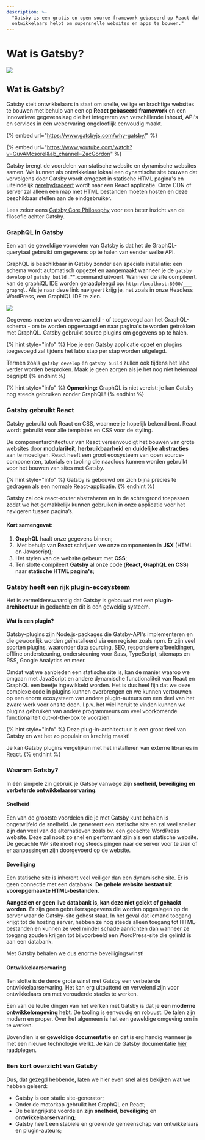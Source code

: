 ```yaml
---
description: >-
  "Gatsby is een gratis en open source framework gebaseerd op React dat
  ontwikkelaars helpt om supersnelle websites en apps te bouwen."
---
```


# Wat is Gatsby?

![](https://firebasestorage.googleapis.com/v0/b/gitbook-x-prod.appspot.com/o/spaces%2F-McK0L74fqwFUdPmFPHF%2Fuploads%2FNNj6wBFBE5VsKvHDtnGx%2Ffile.png?alt=media)

## Wat is Gatsby?

Gatsby stelt ontwikkelaars in staat om snelle, veilige en krachtige websites te bouwen met behulp van een op **React gebaseerd framework** en een innovatieve gegevenslaag die het integreren van verschillende inhoud, API's en services in één webervaring ongelooflijk eenvoudig maakt.

{% embed url="https://www.gatsbyjs.com/why-gatsby/" %}

{% embed url="https://www.youtube.com/watch?v=GuvAMcsoreI&ab_channel=ZacGordon" %}

Gatsby brengt de voordelen van statische website en dynamische websites samen. We kunnen als ontwikkelaar lokaal een dynamische site bouwen dat vervolgens door Gatsby wordt omgezet in statische HTML pagina's en uiteindelijk [gerehydradeert](https://www.gatsbyjs.com/docs/react-hydration/) wordt naar een React applicatie. Onze CDN of server zal alleen een map met HTML bestanden moeten hosten en deze beschikbaar stellen aan de eindgebruiker.

Lees zeker eens [Gatsby Core Philosophy](https://www.gatsbyjs.com/docs/gatsby-core-philosophy/) voor een beter inzicht van de filosofie achter Gatsby.

### GraphQL in Gatsby

Een van de geweldige voordelen van Gatsby is dat het de GraphQL-querytaal gebruikt om gegevens op te halen van eender welke API.

GraphQL is beschikbaar in Gatsby zonder een speciale installatie: een schema wordt automatisch opgezet en aangemaakt wanneer je de `gatsby develop` of `gatsby build` _\*\*_command uitvoert. Wanneer de site compileert, kan de graphiQL IDE worden geraadpleegd op: `http:/localhost:8000/___ graphql`. Als je naar deze link navigeert krijg je, net zoals in onze Headless WordPress, een GraphiQL IDE te zien.

![](https://firebasestorage.googleapis.com/v0/b/gitbook-x-prod.appspot.com/o/spaces%2F-McK0L74fqwFUdPmFPHF%2Fuploads%2FBWyLkdbybyBKpNWVftbu%2Ffile.png?alt=media)

Gegevens moeten worden verzameld - of toegevoegd aan het GraphQL-schema - om te worden opgevraagd en naar pagina's te worden getrokken met GraphQL. Gatsby gebruikt source plugins om gegevens op te halen.

{% hint style="info" %}
Hoe je een Gatsby applicatie opzet en plugins toegevoegd zal tijdens het labo stap per stap worden uitgelegd.

Termen zoals `gatsby develop` en `gatsby build` zullen ook tijdens het labo verder worden besproken. Maak je geen zorgen als je het nog niet helemaal begrijpt!
{% endhint %}

{% hint style="info" %}
**Opmerking:** GraphQL is niet vereist: je kan Gatsby nog steeds gebruiken zonder GraphQL!
{% endhint %}

### Gatsby gebruikt React

Gatsby gebruikt ook React en CSS, waarmee je hopelijk bekend bent. React wordt gebruikt voor alle templates en CSS voor de styling.

De componentarchitectuur van React vereenvoudigt het bouwen van grote websites door **modulariteit**, **herbruikbaarheid** en **duidelijke abstracties** aan te moedigen. React heeft een groot ecosysteem van open source-componenten, tutorials en tooling die naadloos kunnen worden gebruikt voor het bouwen van sites met Gatsby.

{% hint style="info" %}
Gatsby is gebouwd om zich bijna precies te gedragen als een normale React-applicatie.
{% endhint %}

Gatsby zal ook react-router abstraheren en in de achtergrond toepassen zodat we het gemakkelijk kunnen gebruiken in onze applicatie voor het navigeren tussen pagina’s.

#### Kort samengevat:

1. **GraphQL** haalt onze gegevens binnen;
2. .Met behulp van **React** schrijven we onze componenten in **JSX** (HTML en Javascript);
3. Het stylen van de website gebeurt met **CSS**;
4. Ten slotte compileert **Gatsby** al onze code (**React, GraphQL en CSS**) naar **statische HTML pagina's**;

### Gatsby heeft een rijk plugin-ecosysteem

Het is vermeldenswaardig dat Gatsby is gebouwd met een **plugin-architectuur** in gedachte en dit is een geweldig systeem.

#### Wat is een plugin?

Gatsby-plugins zijn Node.js-packages die Gatsby-API's implementeren en die gewoonlijk worden geïnstalleerd via een register zoals npm. Er zijn veel soorten plugins, waaronder data sourcing, SEO, responsieve afbeeldingen, offline ondersteuning, ondersteuning voor Sass, TypeScript, sitemaps en RSS, Google Analytics en meer.

Omdat wat we aanbieden een statische site is, kan de manier waarop we omgaan met JavaScript en andere dynamische functionaliteit van React en GraphQL een beetje ingewikkeld worden. Het is dus heel fijn dat we deze complexe code in plugins kunnen overbrengen en we kunnen vertrouwen op een enorm ecosysteem van andere plugin-auteurs om een deel van het zware werk voor ons te doen. I.p.v. het wiel heruit te vinden kunnen we plugins gebruiken van andere programmeurs om veel voorkomende functionaliteit out-of-the-box te voorzien.

{% hint style="info" %}
Deze plug-in-architectuur is een groot deel van Gatsby en wat het zo populair en krachtig maakt!

Je kan Gatsby plugins vergelijken met het installeren van externe libraries in React.
{% endhint %}

### Waarom Gatsby?

In één simpele zin gebruik je Gatsby vanwege zijn **snelheid, beveiliging en verbeterde ontwikkelaarservaring**.

#### Snelheid

Een van de grootste voordelen die je met Gatsby kunt behalen is ongetwijfeld de snelheid. Je genereert een statische site en zal veel sneller zijn dan veel van de alternatieven zoals bv. een gecachte WordPress website. Deze zal nooit zo snel en performant zijn als een statische website. De gecachte WP site moet nog steeds pingen naar de server voor te zien of er aanpassingen zijn doorgevoerd op de website.

#### Beveiliging

Een statische site is inherent veel veiliger dan een dynamische site. Er is geen connectie met een databank. **De gehele website bestaat uit vooropgemaakte HTML-bestanden.**

**Aangezien er geen live databank is, kan deze niet gelekt of gehackt worden**. Er zijn geen gebruikersgegevens die worden opgeslagen op de server waar de Gatsby-site gehost staat. In het geval dat iemand toegang krijgt tot de hosting server, hebben ze nog steeds alleen toegang tot HTML-bestanden en kunnen ze veel minder schade aanrichten dan wanneer ze toegang zouden krijgen tot bijvoorbeeld een WordPress-site die gelinkt is aan een databank.

Met Gatsby behalen we dus enorme beveiligingswinst!

#### Ontwikkelaarservaring

Ten slotte is de derde grote winst met Gatsby een verbeterde ontwikkelaarservaring. Het kan erg uitputtend en vervelend zijn voor ontwikkelaars om met verouderde stacks te werken.

Een van de leuke dingen van het werken met Gatsby is dat je **een moderne ontwikkelomgeving** hebt. De tooling is eenvoudig en robuust. De talen zijn modern en proper. Over het algemeen is het een geweldige omgeving om in te werken.

Bovendien is er **geweldige documentatie** en dat is erg handig wanneer je met een nieuwe technologie werkt. Je kan de Gatsby documentatie [hier](https://www.gatsbyjs.com/docs/) raadplegen.

### Een kort overzicht van Gatsby

Dus, dat gezegd hebbende, laten we hier even snel alles bekijken wat we hebben geleerd:

* Gatsby is een static site-generator;
* Onder de motorkap gebruikt het GraphQL en React;
* De belangrijkste voordelen zijn **snelheid**, **beveiliging** en **ontwikkelaarservaring**;
* Gatsby heeft een stabiele en groeiende gemeenschap van ontwikkelaars en plugin-auteurs;
